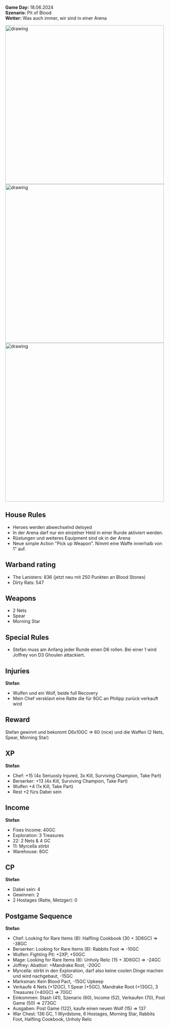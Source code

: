 **Game Day:** 18.06.2024  
**Szenario:** Pit of Blood  
**Wetter:** Was auch immer, wir sind in einer Arena

<img src="../Pics/PB_1.png" alt="drawing" width="500"/>

<img src="../Pics/PB_2.png" alt="drawing" width="500"/>

<img src="../Pics/PB_3.png" alt="drawing" width="500"/>

## House Rules
 - Heroes werden abwechselnd deloyed
 - In der Arena darf nur ein einzelner Held in einer Runde aktiviert werden.
 - Rüstungen und weiteres Equipment sind ok in der Arena
 - Neue simple Action "Pick up Weapon". Nimmt eine Waffe innerhalb von 1" auf.

## Warband rating
- The Lanisters: 836  (jetzt neu mit 250 Punkten an Blood Stones)
- Dirty Rats: 547

## Weapons
 - 2 Nets
 - Spear
 - Morning Star

## Special Rules
 - Stefan muss am Anfang jeder Runde einen D6 rollen. Bei einer 1 wird Joffrey von D3 Ghoulen attackiert.

## Injuries
**Stefan**  
 - Wulfen und ein Wolf, beide full Recovery
 - Mein Chef versklavt eine Ratte die für 9GC an Philipp zurück verkauft wird 

## Reward
Stefan gewinnt und bekommt D6x10GC => 60 (nice) und die Waffen (2 Nets, Spear, Morning Star)

## XP
**Stefan**  
 - Chef: +15 (4x Seriuosly Injured, 3x Kill, Surviving Champion, Take Part)
 - Berserker: +13 (4x Kill, Surviving Champion, Take Part)
 - Wulfen +4 (1x Kill, Take Part)
 - Rest +2 fürs Dabei sein


## Income
**Stefan**
 - Fixes Income: 40GC
 - Exploration: 3 Treasures
 - 22: 2 Nets & 4 GC
 - 11: Myrcella stirbt
 - Warehouse: 8GC

## CP
**Stefan**
 - Dabei sein: 4
 - Gewinnen: 2
 - 2 Hostages (Ratte, Metzger): 0

## Postgame Sequence 
**Stefan**
 - Chef: Looking for Rare Items (8): Halfling Cookbook (30 + 3D6GC) => -38GC
 - Berserker: Looking for Rare Items (8): Rabbits Foot => -10GC
 - Wulfen: Fighting Pit: +2XP, +50GC
 - Mage: Looking for Rare Items (8): Unholy Relic (15 + 3D6GC) => -24GC
 - Joffrey: Abattoir: +Mandrake Root, -20GC
 - Myrcella: stirbt in den Exploration, darf also keine coolen Dinge machen und wird nachgebaut, -15GC
 - Marksman: Kein Blood Pact, -15GC Upkeep
 - Verkaufe 4 Nets (+12GC), 1 Spear (+5GC), Mandrake Root (+13GC), 3 Treasures (+40GC) => 70GC
 - Einkommen: Stash (41), Szenario (60), Income (52), Verkaufen (70), Post Game (50) => 273GC
 - Ausgaben: Post Game (122), kaufe einen neuen Wolf (15) => 137
 - War Chest: 136 GC, 1 Wyrdstone, 6 Hostages, Morning Star, Rabbits Foot, Halfling Cookbook, Unholy Relic
